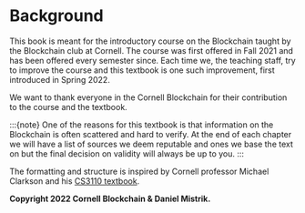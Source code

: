 # Background

This book is meant for the introductory course on the Blockchain
taught by the Blockchain club at Cornell. The course was first
offered in Fall 2021 and has been offered every semester since. 
Each time we, the teaching staff, try to improve the course and
this textbook is one such improvement, first introduced in 
Spring 2022.

We want to thank everyone in the Cornell Blockchain for their
contribution to the course and the textbook. 



:::{note}
One of the reasons for this textbook is that 
information on the Blockchain is often scattered and 
hard to verify. At the end of each chapter we will have a list
of sources we deem reputable and ones we base the text on 
but the final decision on validity will always be up to you.
:::

The formatting and structure is inspired by Cornell professor 
Michael Clarkson and his [CS3110 textbook](https://cs3110.github.io/textbook/cover.html). 

**Copyright 2022 Cornell Blockchain & Daniel Mistrik.** 

